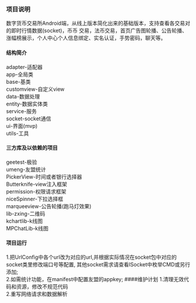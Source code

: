 ### 项目说明
  数字货币交易所Android端，从线上版本简化出来的基础版本，支持查看各交易对的即时行情数据(socket)，币币
  交易，法币交易，首页广告图轮播、公告轮播、涨幅榜展示，个人中心个人信息绑定、实名认证，手势密码，聊天等。
#### 结构简介
  adapter-适配器  
  app-全局类  
  base-基类  
  customview-自定义view  
  data-数据处理  
  entity-数据实体类  
  service-服务  
  socket-socket通信  
  ui-界面(mvp)  
  utils-工具  
 #### 三方库及以依赖的项目
  geetest-极验  
  umeng-友盟统计  
  PickerView-时间或者银行选择器  
  Butterknife-view注入框架  
  permission-权限请求框架  
  niceSpinner-下拉选择框  
  marqueeview-公告轮播(跑马灯效果)  
  lib-zxing-二维码  
  kchartlib-k线图  
  MPChatLib-k线图
#### 项目运行
  1.把UrlConfig中各个url改为对应的url,并根据实际情况在socket包中对应的socket类里修改端口号等配置,
  其他socket需求请查看ISocket中枚举CMD或另行添加;  
  2.如需统计功能，在manifest中配置友盟的appkey;
 ####维护计划
  1.清理无效代码和资源，修改不规范代码  
  2.重写网络请求和数据解析
  